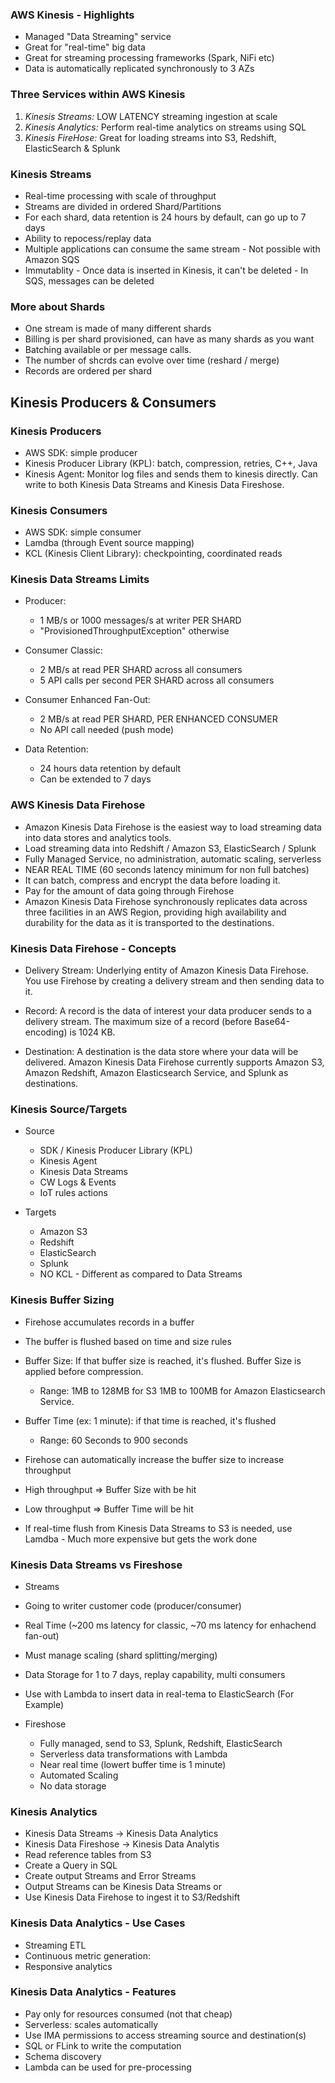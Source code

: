 ### AWS Kinesis - Highlights
* Managed "Data Streaming" service
* Great for "real-time" big data
* Great for streaming processing frameworks (Spark, NiFi etc)
* Data is automatically replicated synchronously to 3 AZs

### Three Services within AWS Kinesis
1. *Kinesis Streams:* LOW LATENCY streaming ingestion at scale
2. *Kinesis Analytics:* Perform real-time analytics on streams using SQL
3. *Kinesis FireHose:* Great for loading streams into S3, Redshift, ElasticSearch & Splunk

### Kinesis Streams
* Real-time processing with scale of throughput
* Streams are divided in ordered Shard/Partitions
* For each shard, data retention is 24 hours by default, can go up to 7 days
* Ability to repocess/replay data
* Multiple applications can consume the same stream - Not possible with Amazon SQS
* Immutablity - Once data is inserted in Kinesis, it can't be deleted - In SQS, messages can be deleted

### More about Shards
* One stream is made of many different shards
* Billing is per shard provisioned, can have as many shards as you want
* Batching available or per message calls.
* The number of shcrds can evolve over time (reshard / merge)
* Records are ordered per shard

## Kinesis Producers & Consumers
### Kinesis Producers
* AWS SDK: simple producer
* Kinesis Producer Library (KPL): batch, compression, retries, C++, Java
* Kinesis Agent: Monitor log files and sends them to kinesis directly. Can write to both Kinesis Data Streams and Kinesis Data Fireshose.

### Kinesis Consumers
* AWS SDK: simple consumer
* Lamdba (through Event source mapping)
* KCL (Kinesis Client Library): checkpointing, coordinated reads

### Kinesis Data Streams Limits
* Producer:
  * 1 MB/s or 1000 messages/s at writer PER SHARD
  * "ProvisionedThroughputException" otherwise
  
* Consumer Classic:
  * 2 MB/s at read PER SHARD across all consumers
  * 5 API calls per second PER SHARD across all consumers

* Consumer Enhanced Fan-Out:
  * 2 MB/s at read PER SHARD, PER ENHANCED CONSUMER
  * No API call needed (push mode)

* Data Retention:
  * 24 hours data retention by default
  * Can be extended to 7 days

### AWS Kinesis Data Firehose
* Amazon Kinesis Data Firehose is the easiest way to load streaming data into data stores and analytics tools.
* Load streaming data into Redshift / Amazon S3, ElasticSearch / Splunk
* Fully Managed Service, no administration, automatic scaling, serverless
* NEAR REAL TIME (60 seconds latency minimum for non full batches)
* It can batch, compress and encrypt the data before loading it.
* Pay for the amount of data going through Firehose
* Amazon Kinesis Data Firehose synchronously replicates data across three facilities in an AWS Region, providing high availability and durability for the data as it is transported to the destinations.

### Kinesis Data Firehose - Concepts
* Delivery Stream: Underlying entity of Amazon Kinesis Data Firehose. You use Firehose by creating a delivery stream and then sending data to it.

* Record: A record is the data of interest your data producer sends to a delivery stream. The maximum size of a record (before Base64-encoding) is 1024 KB.

* Destination: A destination is the data store where your data will be delivered. Amazon Kinesis Data Firehose currently supports Amazon S3, Amazon Redshift, Amazon Elasticsearch Service, and Splunk as destinations.

### Kinesis Source/Targets
* Source
  * SDK / Kinesis Producer Library (KPL)
  * Kinesis Agent
  * Kinesis Data Streams
  * CW Logs & Events
  * IoT rules actions
  
* Targets
  * Amazon S3
  * Redshift
  * ElasticSearch
  * Splunk
  * NO KCL - Different as compared to Data Streams

### Kinesis Buffer Sizing
* Firehose accumulates records in a buffer
* The buffer is flushed based on time and size rules

* Buffer Size: If that buffer size is reached, it's flushed. Buffer Size is applied before compression.
  * Range: 1MB to 128MB for S3
           1MB to 100MB for Amazon Elasticsearch Service.
 
* Buffer Time (ex: 1 minute): if that time is reached, it's flushed
  * Range: 60 Seconds to 900 seconds

* Firehose can automatically increase the buffer size to increase throughput

* High throughput => Buffer Size with be hit
* Low throughput => Buffer Time will be hit

* If real-time flush from Kinesis Data Streams to S3 is needed, use Lamdba - Much more expensive but gets the work done

### Kinesis Data Streams vs Fireshose
* Streams
 * Going to writer customer code (producer/consumer)
 * Real Time (~200 ms latency for classic, ~70 ms latency for enhachend fan-out)
 * Must manage scaling (shard splitting/merging)
 * Data Storage for 1 to 7 days, replay capability, multi consumers
 * Use with Lambda to insert data in real-tema to ElasticSearch (For Example)
 
* Fireshose
  * Fully managed, send to S3, Splunk, Redshift, ElasticSearch
  * Serverless data transformations with Lambda
  * Near real time (lowert buffer time is 1 minute)
  * Automated Scaling
  * No data storage

### Kinesis Analytics
* Kinesis Data Streams   -> Kinesis Data Analytics
* Kinesis Data Fireshose -> Kinesis Data Analytis
* Read reference tables from S3
* Create a Query in SQL
* Create output Streams and Error Streams
* Output Streams can be Kinesis Data Streams
or
* Use Kinesis Data Firehose to ingest it to S3/Redshift

### Kinesis Data Analytics - Use Cases
* Streaming ETL
* Continuous metric generation:
* Responsive analytics

### Kinesis Data Analytics - Features
* Pay only for resources consumed (not that cheap)
* Serverless: scales automatically
* Use IMA permissions to access streaming source and destination(s)
* SQL or FLink to write the computation
* Schema discovery
* Lambda can be used for pre-processing

